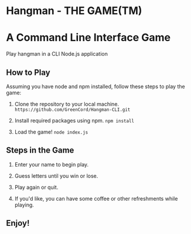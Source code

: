 # Hangman - THE GAME(TM)
# A Command Line Interface Game
Play hangman in a CLI Node.js application

## How to Play
Assuming you have node and npm installed, follow these steps to play the game:

1. Clone the repository to your local machine. ```https://github.com/GreenCord/Hangman-CLI.git```

1. Install required packages using npm. ```npm install```

1. Load the game! ```node index.js```

## Steps in the Game

1. Enter your name to begin play.

1. Guess letters until you win or lose.

1. Play again or quit.

1. If you'd like, you can have some coffee or other refreshments while playing.

## Enjoy!
